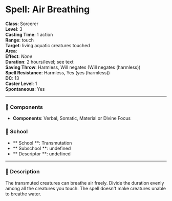 
# Spell: Air Breathing
**Class**: Sorcerer  
**Level**: 3  
**Casting Time**: 1 action  
**Range**: touch  
**Target**: living aquatic creatures touched  
**Area**:   
**Effect**: _None_  
**Duration**: 2 hours/level; see text  
**Saving Throw**: Harmless, Will negates (Will negates (harmless))  
**Spell Resistance**: Harmless, Yes (yes (harmless))  
**DC**: 13  
**Caster Level**: 1  
**Spontaneous**: Yes

---

### 🔮 Components
- **Components**: Verbal, Somatic, Material or Divine Focus

### 🏫 School
- ** School **: Transmutation
- ** Subschool **: undefined
- ** Descriptor **: undefined
---

### 📜 Description
The transmuted creatures can breathe air freely. Divide the duration evenly among all the creatures you touch. The spell doesn't make creatures unable to breathe water.
